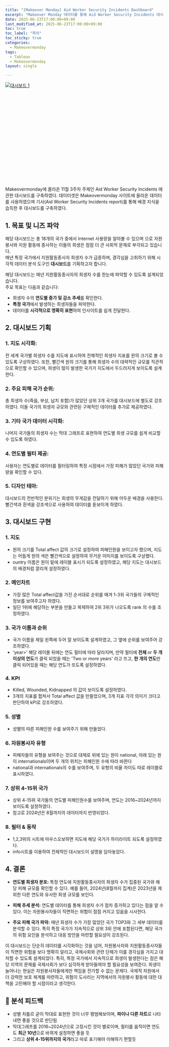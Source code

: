 ```yaml
---
title: "[Makeover Monday] Aid Worker Security Incidents Dashboard"
excerpt: "Makeover Monday 데이터를 통해 Aid Worker Security Incidents 대시보드 만들기①"
date: 2025-06-23T17:00:00+09:00
last_modified_at: 2025-06-23T17:00:00+09:00
toc: true
toc_label: "목차"
toc_sticky: true
categories:
  - Makeovermonday
tags:
  - Tableau
  - Makeovermonday
layout: single

---
```

<div class="tableauPlaceholder" id="vizResponsive"
     style="position: relative; width: 100%; padding-bottom: 62.5%; height: 0;">
  <noscript>
    <a href="#">
      <img alt="대시보드 1"
           src="https://public.tableau.com/static/images/Ai/AidWorkerSecurityIncidentsmakeovermonday/1/1_rss.png"
           style="border: none" />
    </a>
  </noscript>
  <object class="tableauViz"
          style="position: absolute; top: 0; left: 0; width: 100%; height: 100%;">
    <param name="host_url" value="https%3A%2F%2Fpublic.tableau.com%2F" />
    <param name="embed_code_version" value="3" />
    <param name="site_root" value="" />
    <param name="name" value="AidWorkerSecurityIncidentsmakeovermonday/1" />
    <param name="tabs" value="no" />
    <param name="toolbar" value="yes" />
    <param name="static_image" value="https://public.tableau.com/static/images/Ai/AidWorkerSecurityIncidentsmakeovermonday/1/1_rss.png" />
    <param name="animate_transition" value="yes" />
    <param name="display_static_image" value="yes" />
    <param name="display_spinner" value="yes" />
    <param name="display_overlay" value="yes" />
    <param name="display_count" value="yes" />
    <param name="language" value="ko-KR" />
  </object>
</div>

<script type="text/javascript">
  window.addEventListener('DOMContentLoaded', function () {
    var divElement = document.getElementById('vizResponsive');
    var vizElement = divElement.getElementsByTagName('object')[0];
    if (vizElement) {
      var scriptElement = document.createElement('script');
      scriptElement.src = 'https://public.tableau.com/javascripts/api/viz_v1.js';
      vizElement.parentNode.insertBefore(scriptElement, vizElement);
    }
  });
</script>

Makeovermonday에 올라온 11월 3주차 주제인 Aid Worker Security Incidents 에 관한 대시보드를 구축하였다. 데이터셋은 Makeovermonday 사이트에 올라온 데이터를 사용하였으며 기사(Aid Worker Security Incidents report)를 통해 배경 지식을 습득한 후 대시보드를 구축하였다.

## 1. 목표 및 니즈 파악

해당 대시보드는 총 18개의 국가 중에서 Internet 사용량을 알아볼 수 있으며 으로 자원봉사와 지원 활동에 종사하는 이들의 희생은 점점 더 큰 사회적 문제로 부각되고 있습니다.  
매년 특정 국가에서 지원활동종사자 희생자 수가 급증하며, 경각심을 고취하기 위해 시각적 데이터 분석 도구인 **대시보드**를 기획하고자 합니다.

해당 대시보드는 매년 지원활동종사자의 희생자 수를 한눈에 파악할 수 있도록 설계되었습니다.  
주요 목표는 다음과 같습니다:

- 희생자 수의 **연도별 증가 및 감소 추세**를 확인한다.
- **특정 국가**에서 발생하는 희생자들을 파악한다.
- 데이터를 **시각적으로 명확히 표현**하여 인사이트를 쉽게 전달한다.

## 2. 대시보드 기획
### 1. 지도 시각화:
전 세계 국가별 희생자 수를 지도에 표시하여 전체적인 희생자 지표를 윈의 크기로 볼 수 있도록 구상하였다. 
또한, 빨간색 원의 크기를 통해 희생자 수의 대략적인 규모를 직관적으로 확인할 수 있으며, 희생이 많이 발생한 국가가 지도에서 두드러지게 보이도록 설계한다.

### 2. 주요 피해 국가 순위:
총 희생자 수(죽음, 부상, 납치 포함)가 많았던 상위 3개 국가를 대시보드에 별도로 강조하였다. 이들 국가의 희생자 규모와 관련된 구체적인 데이터를 추가로 제공하였다.

### 3. 기타 국가 데이터 시각화:
나머지 국가들의 희생자 수는 막대 그래프로 표현하여 연도별 희생 규모를 쉽게 비교할 수 있도록 하였다.

### 4. 연도별 필터 제공:
사용자는 연도별로 데이터를 필터링하여 특정 시점에서 가장 피해가 많았던 국가와 피해량을 확인할 수 있다.

### 5. 디자인 테마:
대시보드의 전반적인 분위기는 희생의 무게감을 전달하기 위해 어두운 배경을 사용한다. 빨간색과 흰색을 강조색으로 사용하여 데이터를 돋보이게 하였다.

## 3. 대시보드 구현
### 1. 지도
  - 원의 크기를 Total affect 값의 크기로 설정하여 피해인원을 보이고자 했으며, 지도는 어둡게 원의 색은 빨간색으로 설정하여 무거운 이미지를 보이도록 구상했다.
  - ountry 이름은 원이 밑에 레이블 표시가 되도록 설정하였고, 해당 지도는 대시보드의 배경처럼 깔리게 설정하였다.

### 2. 메인차트
  - 가장 많은 Total affect값을 가진 순서대로 순위를 매겨 1-3위 국가들의 구체적인 정보를 보여주고자 하였다.
  - 일단 1위에 해당하는 부분을 만들고 복제하여 2위 3위가 나오도록 rank 의 수를 조정하였다.

### 3. 국가 이름과 순위
  - 국가 이름을 제일 왼쪽에 두어 잘 보이도록 설계하였고, 그 옆에 순위를 보여주어 강조하였다.
  - 'year>' 해당 레이블 뒤에는 연도 필터에 따라 달라지며, 만약 필터에 **전체** or **두 개이상의 연도**가 클릭 되었을 때는 'Two or more years' 라고 뜨고, **한 개의 연도**만 클릭 되어있을 때는 해당 연도가 뜨도록 설정하였다.

### 4. KPI
  - Killed, Wounded, Kidnapped 의 값이 보이도록 설정하였다.
  - 3개의 지표를 합쳐서 Total affect 값을 만들었으며, 3개 지표 각각 의미가 크다고 판단하여 kPI로 강조하였다.
  
### 5. 성별
  - 성별의 따른 피해인원 수를 보여주기 위해 만들었다.

### 6. 자원봉사자 유형
  - 피해자들의 유형을 보여주는 것으로 대체로 위에 있는 원이 national, 아래 있는 원이 internationals이며 두 개의 위치는 피해인원 수에 따라 바뀐다
  - national과 internationals의 수를 보여주며, 두 유형의 비율 차이도 따로 레이블로 표시하였다.
  
### 7. 상위 4-15위 국가
  - 상위 4-15위 국가들의 연도별 피해인원수를 보여주며, 연도는 2016~2024년까지 보이도록 설정하였다.
  - 참고로 2024년은 8월까지의 데이터까지 반영되었다.

### 8. 필터 & 동작
  - 1,2,3위의 시트에 마우스오보하면 지도에 해당 국가가 하이라이트 되도록 설정하였다.
  - info시트를 이용하여 전체적인 대시보드이 설명을 담아놓았다.


## 4. 결론

- **연도별 희생자 분포:**
특정 연도에 지원활동종사자의 희생자 수가 집중된 국가와 해당 피해 규모를 확인할 수 있다.
예를 들어, 2024년(8월까지 집계)은 2023년을 제외한 다른 연도와 유사한 희생 규모를 보인다. 

- **피해 추세 분석:**
연도별 데이터를 통해 희생자 수가 점차 증가하고 있다는 점을 알 수 있다. 이는 자원봉사자들이 직면하는 위험이 점점 커지고 있음을 시사한다.

- **주요 피해 국가 파악:**
매년 희생자 수가 가장 많았던 국가 TOP3와 그 세부 데이터를 분석할 수 있다. 특히 특정 국가가 지속적으로 상위 3위 안에 포함된다면, 해당 국가의 위험 요인을 분석하고 대응 방안을 마련할 필요성이 강조된다.

이 대시보드는 단순히 데이터를 시각화하는 것을 넘어, 자원봉사자와 지원활동종사자들이 직면한 위험을 보다 명확히 알리고, 국제사회와 관련 단체가 이를 경각심을 가지고 대처할 수 있도록 설계되었다. 특히, 특정 국가에서 지속적으로 희생이 발생한다는 점은 해당 지역의 문제를 국제사회가 보다 심각하게 받아들여야 할 필요성을 보여준다.
희생이 늘어나는 현실은 자원봉사자들에게만 책임을 전가할 수 없는 문제다. 국제적 차원에서 더 강력한 보호 체계를 마련하고, 위험이 도사리는 지역에서의 자원봉사 활동에 대한 대책을 고민해야 할 시점이라고 생각한다.

## 💬 분석 피드백

- 성별 차틀르 굳이 막대로 표현한 것이 너무 평범해보이며, **파이나 다른 차트**로 나타내면 좋을 것으로 판단됨
- 막대그래프를 2016~2024년으로 고정시킨 것이 별로이며, 필터를 움직이면 연도도 **최근 10년**으로 바뀌게 설정하면 좋을 듯
- 그리고 **상위 4-15위까지의 국가**라고 따로 표기해야 이해하기 편할듯



<!-- <div class='tableauPlaceholder' id='viz1750751648042' style='position: relative'><noscript><a href='#'><img alt='대시보드 1 ' src='https:&#47;&#47;public.tableau.com&#47;static&#47;images&#47;Wh&#47;WhoSpendstheMostTimeonSocialMediamakeovermonday&#47;1&#47;1_rss.png' style='border: none' /></a></noscript><object class='tableauViz'  style='display:none;'><param name='host_url' value='https%3A%2F%2Fpublic.tableau.com%2F' /> <param name='embed_code_version' value='3' /> <param name='site_root' value='' /><param name='name' value='WhoSpendstheMostTimeonSocialMediamakeovermonday&#47;1' /><param name='tabs' value='no' /><param name='toolbar' value='yes' /><param name='static_image' value='https:&#47;&#47;public.tableau.com&#47;static&#47;images&#47;Wh&#47;WhoSpendstheMostTimeonSocialMediamakeovermonday&#47;1&#47;1.png' /> <param name='animate_transition' value='yes' /><param name='display_static_image' value='yes' /><param name='display_spinner' value='yes' /><param name='display_overlay' value='yes' /><param name='display_count' value='yes' /><param name='language' value='ko-KR' /></object></div>                <script type='text/javascript'>                    var divElement = document.getElementById('viz1750751648042');                    var vizElement = divElement.getElementsByTagName('object')[0];                    if ( divElement.offsetWidth > 800 ) { vizElement.style.width='100%';vizElement.style.height=(divElement.offsetWidth*0.75)+'px';} else if ( divElement.offsetWidth > 500 ) { vizElement.style.width='100%';vizElement.style.height=(divElement.offsetWidth*0.75)+'px';} else { vizElement.style.width='100%';vizElement.style.height='1477px';}                     var scriptElement = document.createElement('script');                    scriptElement.src = 'https://public.tableau.com/javascripts/api/viz_v1.js';                    vizElement.parentNode.insertBefore(scriptElement, vizElement);                </script> -->
